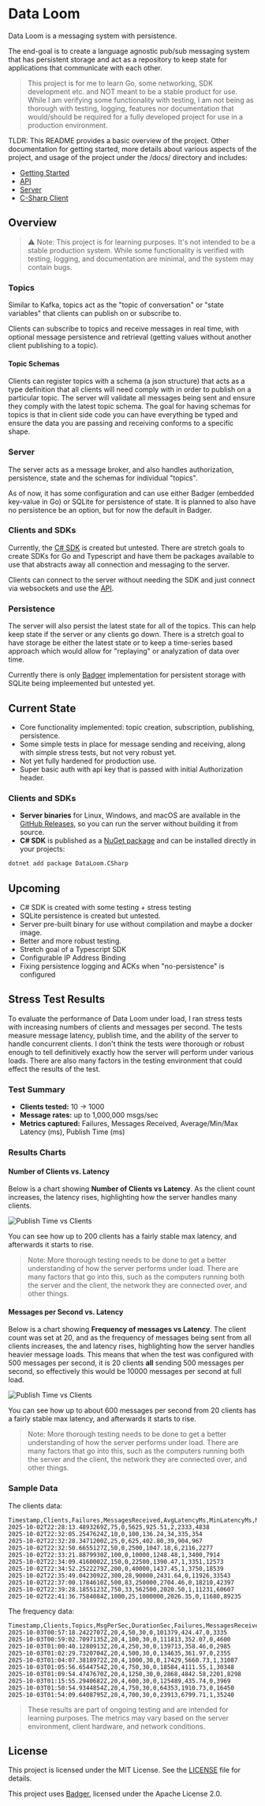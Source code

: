 # Data Loom

Data Loom is a messaging system with persistence. 

The end-goal is to create a language agnostic pub/sub messaging system that has persistent storage and act as a repository to keep state for applications that communicate with each other.

> This project is for me to learn Go, some networking, SDK development etc. and NOT meant to be a stable product for use. While I am verifying some functionality with testing, I am not being as thorough with testing, logging, features nor documentation that would/should be required for a fully developed project for use in a production environment.

TLDR: This README provides a basic overview of the project. Other documentation for getting started, more details about various aspects of the project, and usage of the project under the /docs/ directory and includes:
- [Getting Started](/docs/getting-started.md)
- [API](/docs/api.md)
- [Server](/docs/server.md)
- [C-Sharp Client](/docs/csharp-client.md)

## Overview

> ⚠️ Note: This project is for learning purposes. It's not intended to be a stable production system. While some functionality is verified with testing, logging, and documentation are minimal, and the system may contain bugs.

### Topics
Similar to Kafka, topics act as the "topic of conversation" or "state variables" that clients can publish on or subscribe to.

Clients can subscribe to topics and receive messages in real time, with optional message persistence and retrieval (getting values without another client publishing to a topic).

#### Topic Schemas
Clients can register topics with a schema (a json structure) that acts as a type definition that all clients will need comply with in order to publish on a particular topic. The server will validate all messages being sent and ensure they comply with the latest topic schema. The goal for having schemas for topics is that in client side code you can have everything be typed and ensure the data you are passing and receiving conforms to a specific shape.

### Server
The server acts as a message broker, and also handles authorization, persistence, state and the schemas for individual "topics". 

As of now, it has some configuration and can use either Badger (embedded key-value in Go) or SQLite for persistence of state. It is planned to also have no persistence be an option, but for now the default in Badger.

### Clients and SDKs
Currently, the [C# SDK](/docs/csharp-client.md) is created but untested. There are stretch goals to create SDKs for Go and Typescript and have them be packages available to use that abstracts away all connection and messaging to the server.

Clients can connect to the server without needing the SDK and just connect via websockets and use the [API](/docs/api.md).

### Persistence
The server will also persist the latest state for all of the topics. This can help keep state if the server or any clients go down. There is a stretch goal to have storage be either the latest state or to keep a time-series based approach which would allow for "replaying" or analyzation of data over time.

Currently there is only [Badger](https://github.com/hypermodeinc/badger?tab=readme-ov-file#badgerdb) implementation for persistent storage with SQLite being impleemented but untested yet.

## Current State
- Core functionality implemented: topic creation, subscription, publishing, persistence.
- Some simple tests in place for message sending and receiving, along with simple stress tests, but not very robust yet.
- Not yet fully hardened for production use.
- Super basic auth with api key that is passed with initial Authorization header.

### Clients and SDKs

- **Server binaries** for Linux, Windows, and macOS are available in the [GitHub Releases](https://github.com/atyalexyoung/data-loom/releases), so you can run the server without building it from source.
- **C# SDK** is published as a [NuGet package](https://www.nuget.org/packages/DataLoom.CSharp/) and can be installed directly in your projects:

```bash
dotnet add package DataLoom.CSharp
```

## Upcoming
- C# SDK is created with some testing + stress testing
- SQLite persistence is created but untested.
- Server pre-built binary for use without compilation and maybe a docker image.
- Better and more robust testing.
- Stretch goal of a Typescript SDK
- Configurable IP Address Binding
- Fixing persistence logging and ACKs when "no-persistence" is configured

## Stress Test Results

To evaluate the performance of Data Loom under load, I ran stress tests with increasing numbers of clients and messages per second. The tests measure message latency, publish time, and the ability of the server to handle concurrent clients. I don't think the tests were thorough or robust enough to tell definitively exactly how the server will perform under various loads. There are also many factors in the testing environment that could effect the results of the test.

### Test Summary

- **Clients tested:** 10 → 1000  
- **Message rates:** up to 1,000,000 msgs/sec  
- **Metrics captured:** Failures, Messages Received, Average/Min/Max Latency (ms), Publish Time (ms)  

### Results Charts

#### Number of Clients vs. Latency

Below is a chart showing **Number of Clients vs Latency**. As the client count increases, the latency rises, highlighting how the server handles many clients.

![Publish Time vs Clients](/images/Clients.png)

You can see how up to 200 clients has a fairly stable max latency, and afterwards it starts to rise. 

> Note: More thorough testing needs to be done to get a better understanding of how the server performs under load. There are many factors that go into this, such as the computers running both the server and the client, the network they are connected over, and other things.


#### Messages per Second vs. Latency

Below is a chart showing **Frequency of messages vs Latency**. The client count was set at 20, and as the frequency of messages being sent from all clients increases, the and latency rises, highlighting how the server handles heavier message loads. This means that when the test was configured with 500 messages per second, it is 20 clients **all** sending 500 messages per second, so effectively this would be 10000 messages per second at full load.

![Publish Time vs Clients](/images/frequency.png)

You can see how up to about 600 messages per second from 20 clients has a fairly stable max latency, and afterwards it starts to rise. 

> Note: More thorough testing needs to be done to get a better understanding of how the server performs under load. There are many factors that go into this, such as the computers running both the server and the client, the network they are connected over, and other things.

### Sample Data

The clients data:
```csv
Timestamp,Clients,Failures,MessagesReceived,AvgLatencyMs,MinLatencyMs,MaxLatencyMs,PublishTimeMs
2025-10-02T22:28:13.4893269Z,75,0,5625,925.51,2,2333,4838
2025-10-02T22:32:05.2547624Z,10,0,100,136.24,34,335,354
2025-10-02T22:32:28.3471200Z,25,0,625,402.80,39,904,967
2025-10-02T22:32:50.6655127Z,50,0,2500,1047.18,6,2116,2277
2025-10-02T22:33:21.8879930Z,100,0,10000,1248.48,1,3400,7914
2025-10-02T22:34:09.4160002Z,150,0,22500,1390.47,1,3351,12573
2025-10-02T22:34:52.2522279Z,200,0,40000,1437.45,1,3750,18539
2025-10-02T22:35:49.0423092Z,300,28,90000,2431.64,0,11926,33543
2025-10-02T22:37:00.1784610Z,500,83,250000,2704.46,0,18210,42397
2025-10-02T22:39:28.1855123Z,750,33,562500,2020.50,1,11231,60607
2025-10-02T22:41:36.7584084Z,1000,25,1000000,2026.35,0,11680,89235
```

The frequency data:
```csv
Timestamp,Clients,Topics,MsgPerSec,DurationSec,Failures,MessagesReceived,AvgLatencyMs,MinLatencyMs,MaxLatencyMs
2025-10-03T00:57:18.2422707Z,20,4,50,30,0,101379,424.47,0,3335
2025-10-03T00:59:02.7097135Z,20,4,100,30,0,111813,352.07,0,4600
2025-10-03T01:00:40.1280913Z,20,4,250,30,0,139713,358.46,0,2985
2025-10-03T01:02:29.7320704Z,20,4,500,30,0,134635,361.97,0,2355
2025-10-03T01:04:07.3818972Z,20,4,1000,30,0,17429,5660.73,1,31087
2025-10-03T01:05:56.6544754Z,20,4,750,30,0,18584,4111.55,1,30348
2025-10-03T01:09:54.4747670Z,20,4,1250,30,0,2868,4842.58,2201,8298
2025-10-03T01:15:55.2940682Z,20,4,600,30,0,125489,435.74,0,3969
2025-10-03T01:50:54.9344854Z,20,4,750,30,0,64353,1910.73,0,16450
2025-10-03T01:54:09.6408795Z,20,4,700,30,0,23913,6799.71,1,35240
```

>These results are part of ongoing testing and are intended for learning purposes. The metrics may vary based on the server environment, client hardware, and network conditions.


## License
This project is licensed under the MIT License. See the [LICENSE](LICENSE) file for details.

This project uses [Badger](https://github.com/hypermodeinc/badger?tab=readme-ov-file#badgerdb), licensed under the Apache License 2.0.
